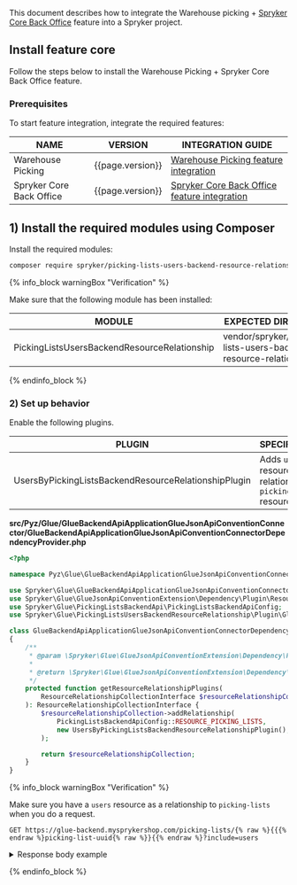 


This document describes how to integrate the Warehouse picking + [Spryker Core Back Office](/docs/scos/user/features/{{page.version}}/spryker-core-back-office-feature-overview/spryker-core-back-office-feature-overview.html) feature into a Spryker project.

## Install feature core

Follow the steps below to install the Warehouse Picking + Spryker Core Back Office feature.


### Prerequisites

To start feature integration, integrate the required features:

| NAME                     | VERSION          | INTEGRATION GUIDE                                                                                                                                            |
|--------------------------|------------------|--------------------------------------------------------------------------------------------------------------------------------------------------------------|
| Warehouse Picking        | {{page.version}} | [Warehouse Picking feature integration](/docs/uc/all/fulfilment-app/{{page.version}}/install-and-upgrade/install-features/install-the-warehouse-picking-feature.html)               |
| Spryker Core Back Office | {{page.version}} | [Spryker Core Back Office feature integration](/docs/scos/dev/feature-integration-guides/{{page.version}}/spryker-core-back-office-feature-integration.html) |

## 1) Install the required modules using Composer

Install the required modules:

```bash
composer require spryker/picking-lists-users-backend-resource-relationship:"^0.1.0" --update-with-dependencies
```

{% info_block warningBox "Verification" %}

Make sure that the following module has been installed:

| MODULE                                       | EXPECTED DIRECTORY                                               |
|----------------------------------------------|------------------------------------------------------------------|
| PickingListsUsersBackendResourceRelationship | vendor/spryker/picking-lists-users-backend-resource-relationship |

{% endinfo_block %}

### 2) Set up behavior

Enable the following plugins.

| PLUGIN                                               | SPECIFICATION                                                          | PREREQUISITES | NAMESPACE                                                                                                                |
|------------------------------------------------------|------------------------------------------------------------------------|---------------|--------------------------------------------------------------------------------------------------------------------------|
| UsersByPickingListsBackendResourceRelationshipPlugin | Adds `users` resources as a relationship to `picking-lists` resources. |               | Spryker\Glue\PickingListsUsersBackendResourceRelationship\Plugin\GlueBackendApiApplicationGlueJsonApiConventionConnector |


**src/Pyz/Glue/GlueBackendApiApplicationGlueJsonApiConventionConnector/GlueBackendApiApplicationGlueJsonApiConventionConnectorDependencyProvider.php**

```php
<?php

namespace Pyz\Glue\GlueBackendApiApplicationGlueJsonApiConventionConnector;

use Spryker\Glue\GlueBackendApiApplicationGlueJsonApiConventionConnector\GlueBackendApiApplicationGlueJsonApiConventionConnectorDependencyProvider as SprykerGlueBackendApiApplicationGlueJsonApiConventionConnectorDependencyProvider;
use Spryker\Glue\GlueJsonApiConventionExtension\Dependency\Plugin\ResourceRelationshipCollectionInterface;
use Spryker\Glue\PickingListsBackendApi\PickingListsBackendApiConfig;
use Spryker\Glue\PickingListsUsersBackendResourceRelationship\Plugin\GlueBackendApiApplicationGlueJsonApiConventionConnector\UsersByPickingListsBackendResourceRelationshipPlugin;

class GlueBackendApiApplicationGlueJsonApiConventionConnectorDependencyProvider extends SprykerGlueBackendApiApplicationGlueJsonApiConventionConnectorDependencyProvider
{
    /**
     * @param \Spryker\Glue\GlueJsonApiConventionExtension\Dependency\Plugin\ResourceRelationshipCollectionInterface $resourceRelationshipCollection
     *
     * @return \Spryker\Glue\GlueJsonApiConventionExtension\Dependency\Plugin\ResourceRelationshipCollectionInterface
     */
    protected function getResourceRelationshipPlugins(
        ResourceRelationshipCollectionInterface $resourceRelationshipCollection,
    ): ResourceRelationshipCollectionInterface {
        $resourceRelationshipCollection->addRelationship(
            PickingListsBackendApiConfig::RESOURCE_PICKING_LISTS,
            new UsersByPickingListsBackendResourceRelationshipPlugin(),
        );

        return $resourceRelationshipCollection;
    }
}


```

{% info_block warningBox "Verification" %}

Make sure you have a `users` resource as a relationship to `picking-lists` when you do a request.

`GET https://glue-backend.mysprykershop.com/picking-lists/{% raw %}{{{% endraw %}picking-list-uuid{% raw %}}{{% endraw %}?include=users`
<details>
  <summary markdown='span'>Response body example</summary>
```json
{
    "data": {
        "id": "14baa0f3-e6e7-5aa8-bc6c-c02ec39ca77b",
        "type": "picking-lists",
        "attributes": {
            "status": "picking-finished",
            "createdAt": "2023-03-23 15:47:07.000000",
            "updatedAt": "2023-03-30 12:47:45.000000"
        },
        "relationships": {
            "users": {
                "data": [
                    {
                        "id": "84b8f847-d755-5763-b128-8e138e6571fc",
                        "type": "users"
                    }
                ]
            }
        },
        "links": {
            "self": "https://glue-backend.mysprykershop.com/picking-lists/14baa0f3-e6e7-5aa8-bc6c-c02ec39ca77b?include=users"
        }
    },
    "included": [
        {
            "id": "84b8f847-d755-5763-b128-8e138e6571fc",
            "type": "users",
            "attributes": {
                "username": "richard@spryker.com",
                "firstName": "Richard",
                "lastName": "Gere"
            },
            "links": {
                "self": "https://glue-backend.mysprykershop.com/users/84b8f847-d755-5763-b128-8e138e6571fc?include=users"
            }
        }
    ]
}
```
</details>

{% endinfo_block %}
